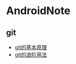 # AndroidNote
## git
* [git的基本原理](https://github.com/lbccccc/AndroidNote/blob/master/git/git%E7%9A%84%E5%9F%BA%E6%9C%AC%E5%8E%9F%E7%90%86.txt)
* [git的进阶用法](git/git的进阶用法.md)

